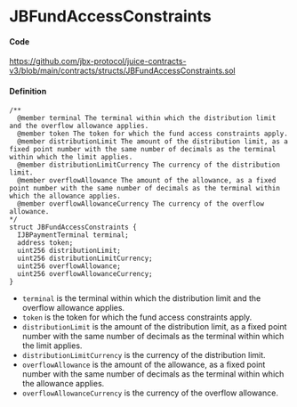 # JBFundAccessConstraints

#### Code

https://github.com/jbx-protocol/juice-contracts-v3/blob/main/contracts/structs/JBFundAccessConstraints.sol

#### Definition

```
/**
  @member terminal The terminal within which the distribution limit and the overflow allowance applies.
  @member token The token for which the fund access constraints apply.
  @member distributionLimit The amount of the distribution limit, as a fixed point number with the same number of decimals as the terminal within which the limit applies.
  @member distributionLimitCurrency The currency of the distribution limit.
  @member overflowAllowance The amount of the allowance, as a fixed point number with the same number of decimals as the terminal within which the allowance applies.
  @member overflowAllowanceCurrency The currency of the overflow allowance.
*/
struct JBFundAccessConstraints {
  IJBPaymentTerminal terminal;
  address token;
  uint256 distributionLimit;
  uint256 distributionLimitCurrency;
  uint256 overflowAllowance;
  uint256 overflowAllowanceCurrency;
}
```

* `terminal` is the terminal within which the distribution limit and the overflow allowance applies.
* `token` is the token for which the fund access constraints apply.
* `distributionLimit` is the amount of the distribution limit, as a fixed point number with the same number of decimals as the terminal within which the limit applies.
* `distributionLimitCurrency` is the currency of the distribution limit.
* `overflowAllowance` is the amount of the allowance, as a fixed point number with the same number of decimals as the terminal within which the allowance applies.
* `overflowAllowanceCurrency` is the currency of the overflow allowance.
